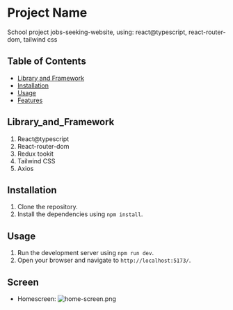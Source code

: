 # Project Name

School project jobs-seeking-website, using: react@typescript, react-router-dom, tailwind css

## Table of Contents

- [Library and Framework](#Library_and_Framework)
- [Installation](#installation)
- [Usage](#usage)
- [Features](#features)

## Library_and_Framework

1. React@typescript
2. React-router-dom
3. Redux tookit
4. Tailwind CSS
5. Axios

## Installation

1. Clone the repository.
2. Install the dependencies using `npm install`.

## Usage

1. Run the development server using `npm run dev`.
2. Open your browser and navigate to `http://localhost:5173/`.

## Screen

- Homescreen: ![home-screen.png](./img/home-screen.png.png)
